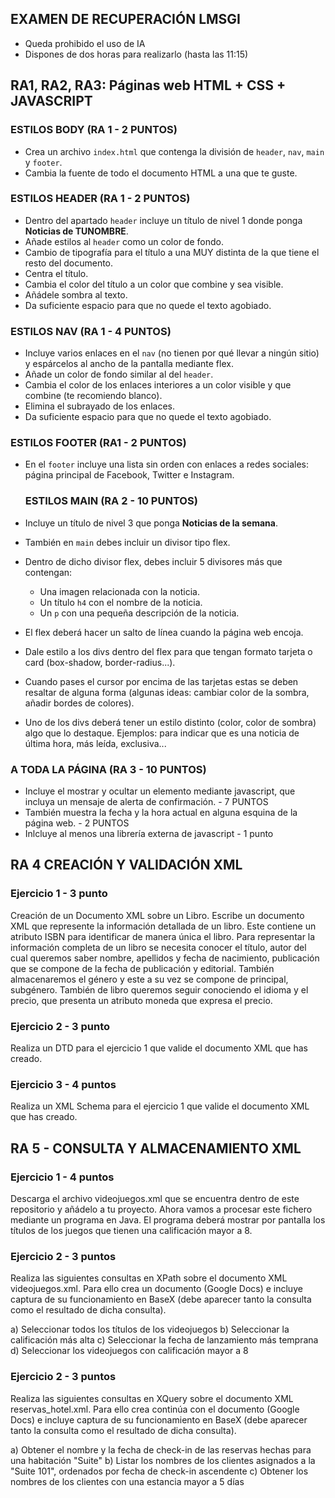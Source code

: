 
## EXAMEN DE RECUPERACIÓN LMSGI
- Queda prohibido el uso de IA
- Dispones de dos horas para realizarlo (hasta las 11:15)

## RA1, RA2, RA3: Páginas web HTML + CSS + JAVASCRIPT

### ESTILOS BODY (RA 1 - 2 PUNTOS)
- Crea un archivo `index.html` que contenga la división de `header`, `nav`, `main` y `footer`.
- Cambia la fuente de todo el documento HTML a una que te guste.

### ESTILOS HEADER (RA 1 - 2 PUNTOS)
- Dentro del apartado `header` incluye un título de nivel 1 donde ponga **Noticias de TUNOMBRE**.
- Añade estilos al `header` como un color de fondo.
- Cambio de tipografía para el título a una MUY distinta de la que tiene el resto del documento.
- Centra el título.
- Cambia el color del título a un color que combine y sea visible.
- Añádele sombra al texto.
- Da suficiente espacio para que no quede el texto agobiado.

### ESTILOS NAV (RA 1 - 4 PUNTOS)
- Incluye varios enlaces en el `nav` (no tienen por qué llevar a ningún sitio) y espárcelos al ancho de la pantalla mediante flex.
- Añade un color de fondo similar al del `header`.
- Cambia el color de los enlaces interiores a un color visible y que combine (te recomiendo blanco).
- Elimina el subrayado de los enlaces.
- Da suficiente espacio para que no quede el texto agobiado.

### ESTILOS FOOTER (RA1 - 2 PUNTOS)
- En el `footer` incluye una lista sin orden con enlaces a redes sociales: página principal de Facebook, Twitter e Instagram.

  ### ESTILOS MAIN (RA 2 - 10 PUNTOS)
- Incluye un título de nivel 3 que ponga **Noticias de la semana**.
- También en `main` debes incluir un divisor tipo flex.
- Dentro de dicho divisor flex, debes incluir 5 divisores más que contengan:
  - Una imagen relacionada con la noticia.
  - Un título `h4` con el nombre de la noticia.
  - Un `p` con una pequeña descripción de la noticia.
- El flex deberá hacer un salto de línea cuando la página web encoja.
- Dale estilo a los divs dentro del flex para que tengan formato tarjeta o card (box-shadow, border-radius...).
- Cuando pases el cursor por encima de las tarjetas estas se deben resaltar de alguna forma (algunas ideas: cambiar color de la sombra, añadir bordes de colores).
- Uno de los divs deberá tener un estilo distinto (color, color de sombra) algo que lo destaque. Ejemplos: para indicar que es una noticia de última hora, más leída, exclusiva...

### A TODA LA PÁGINA (RA 3 - 10 PUNTOS)
- Incluye el mostrar y ocultar un elemento mediante javascript, que incluya un mensaje de alerta de confirmación. - 7 PUNTOS
- También muestra la fecha y la hora actual en alguna esquina de la página web. - 2 PUNTOS
- Inlcluye al menos una librería externa de javascript - 1 punto

## RA 4 CREACIÓN Y VALIDACIÓN XML

### Ejercicio 1 - 3 punto
Creación de un Documento XML sobre un Libro. Escribe un documento XML que represente la información detallada de un libro. Este contiene un atributo ISBN para identificar de manera única el libro. Para representar la información completa de un libro se necesita conocer el título, autor del cual queremos saber nombre, apellidos y fecha de nacimiento, publicación que se compone de la fecha de publicación y editorial. También almacenaremos el género y este a su vez se compone de principal, subgénero. También de libro queremos seguir conociendo el idioma y el precio, que presenta un atributo moneda que expresa el precio.

### Ejercicio 2 - 3 punto
Realiza un DTD para el ejercicio 1 que valide el documento XML que has creado.

### Ejercicio 3 - 4 puntos
Realiza un XML Schema para el ejercicio 1 que valide el documento XML que has creado.

## RA 5 - CONSULTA Y ALMACENAMIENTO XML
### Ejercicio 1 - 4 puntos
Descarga el archivo videojuegos.xml que se encuentra dentro de este repositorio y añádelo a tu proyecto. Ahora vamos a procesar este fichero mediante un programa en Java. El programa deberá mostrar por pantalla los títulos de los juegos que tienen una calificación mayor a 8.

### Ejercicio 2 - 3 puntos
Realiza las siguientes consultas en XPath sobre el documento XML videojuegos.xml. Para ello crea un documento (Google Docs) e incluye captura de su funcionamiento en BaseX (debe aparecer tanto la consulta como el resultado de dicha consulta).

a) Seleccionar todos los títulos de los videojuegos
b) Seleccionar la calificación más alta
c) Seleccionar la fecha de lanzamiento más temprana
d) Seleccionar los videojuegos con calificación mayor a 8


### Ejercicio 2 - 3 puntos
Realiza las siguientes consultas en XQuery sobre el documento XML reservas_hotel.xml. Para ello crea continúa con el documento (Google Docs) e incluye captura de su funcionamiento en BaseX (debe aparecer tanto la consulta como el resultado de dicha consulta).

a) Obtener el nombre y la fecha de check-in de las reservas hechas para una habitación "Suite"
b) Listar los nombres de los clientes asignados a la "Suite 101", ordenados por fecha de check-in ascendente
c) Obtener los nombres de los clientes con una estancia mayor a 5 días

